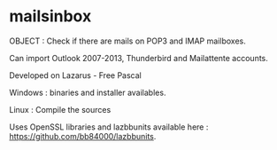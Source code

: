 # mailsinbox

OBJECT : Check if there are mails on POP3 and IMAP mailboxes.

Can import Outlook 2007-2013, Thunderbird and Mailattente accounts.

Developed on Lazarus - Free Pascal 

Windows : binaries and installer availables.

Linux : Compile the sources

Uses OpenSSL libraries and lazbbunits available here : https://github.com/bb84000/lazbbunits.


